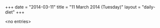 +++
date = "2014-03-11"
title = "11 March 2014 (Tuesday)"
layout = "daily-diet"
+++

<p>&lt;no entries&gt;</p>